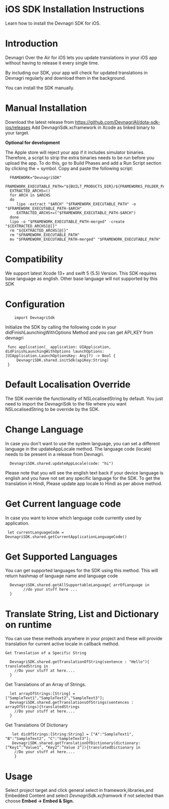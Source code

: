 # iOS SDK Installation Instructions
Learn how to install the Devnagri SDK for iOS.

# Introduction
Devnagri Over the Air for iOS lets you update translations in your iOS app without having to release it every single time.

By including our SDK, your app will check for updated translations in Devnagri regularly and download them in the background.

You can install the SDK manually.

# Manual Installation
Download the latest release from https://github.com/DevnagriAI/dota-sdk-ios/releases 
Add DevnagriSdk.xcframework in Xcode as linked binary to your target.

**Optional for development**

The Apple store will reject your app if it includes simulator binaries. Therefore, a script to strip the extra binaries needs to be run before you upload the app. To do this, go to Build Phases and add a Run Script section by clicking the + symbol. Copy and paste the following script:

      FRAMEWORK="DevnagriSDK"
      FRAMEWORK_EXECUTABLE_PATH="${BUILT_PRODUCTS_DIR}/${FRAMEWORKS_FOLDER_PATH}/$FRAMEWORK.framework/$FRAMEWORK"
      EXTRACTED_ARCHS=()
      for ARCH in $ARCHS
      do
         lipo -extract "$ARCH" "$FRAMEWORK_EXECUTABLE_PATH" -o "$FRAMEWORK_EXECUTABLE_PATH-$ARCH"
         EXTRACTED_ARCHS+=("$FRAMEWORK_EXECUTABLE_PATH-$ARCH")
      done
      lipo -o "$FRAMEWORK_EXECUTABLE_PATH-merged" -create "${EXTRACTED_ARCHS[@]}"
      rm "${EXTRACTED_ARCHS[@]}"
      rm "$FRAMEWORK_EXECUTABLE_PATH"
      mv "$FRAMEWORK_EXECUTABLE_PATH-merged" "$FRAMEWORK_EXECUTABLE_PATH"

# Compatibility
We support latest Xcode 13+ and swift 5 (5.5) Version. This SDK requires base language as english. Other base language will not supported by this SDK

# Configuration

        import DevnagriSdk

Initialize the SDK by calling the following code in your didFinishLaunchingWithOptions Method and you can get API_KEY from devnagri

     func application(_ application: UIApplication, didFinishLaunchingWithOptions launchOptions: [UIApplication.LaunchOptionsKey: Any]?) -> Bool {
         DevnagriSDK.shared.initSdk(apiKey:String)
     }
     
# Default Localisation Override
   The SDK override the functionality of NSLocalisedString by default. You just need to import the DevnagriSdk to the file where you want NSLocalisedString to be override by the SDK.
   
# Change Language
In case you don't want to use the system language, you can set a different language in the updateAppLocale method. The language code (locale) needs to be present in a release from Devnagri.

      DevnagriSDK.shared.updateAppLocale(code: "hi")
      
  Please note that you will see the english text back if your device language is english and you have not set any specific language for the SDK. To get the translation in Hindi, Please update app locale to Hindi as per above method.
  
# Get Current language code
In case you want to know which language code currently used by application.

     let currentLanguageCode = DevnagriSDK.shared.getCurrentApplicationLanguageCode()

# Get Supported Languages
You can get supported languages for the SDK using this method. This will return hashmap of language name and language code

      DevnagriSDK.shared.getAllSupportableLanguage{ arrOfLanguage in
            //do your stuff here ...
      } 
 
# Translate String, List and Dictionary on runtime
You can use these methods anywhere in your project and these will provide translation for current active locale in callback method.

    Get Translation of a Specific String

      DevnagriSDK.shared.getTranslationOfString(sentence : "Hello"){ translatedString in
        //Do your stuff at here....
      }

Get Translations of an Array of Strings.

      let arrayOfStrings:[String] = ["SampleText1","SampleText2","SampleText3"];
      DevnagriSDK.shared.getTranslationsOfStrings(sentences : arrayOfStrings){translatedStrings
        //Do your stuff at here....
      }

Get Translations Of Dictionary

       let dicOfStrings:[String:String] = ["A":"SampleText1", "B":"SampleText2", "C":"SampleText3"];
       DevnagriSDK.shared.getTranslationOfDictionary(dictionary:[“Key1”:”Value1”, “Key2”:”Value 2”]){translatedDictionary in
        //Do your stuff at here....
        }

# Usage

Select project target and click general select in framework,libraries,and Embedded Content and select *DevnagriSdk.xcframwork* if not selected 
than choose **Embed -> Embed & Sign.**

